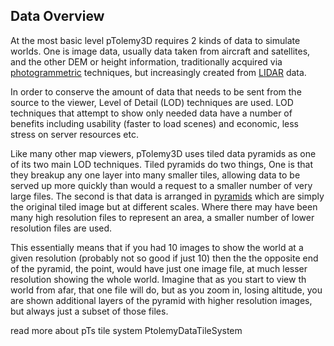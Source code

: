 ## Data Overview ##


At the most basic level pTolemy3D requires 2 kinds of data to simulate worlds.  One is image data, usually data taken from aircraft and satellites, and the other DEM or height information, traditionally acquired via [photogrammetric](http://en.wikipedia.org/wiki/Stereophotogrammetry) techniques, but increasingly created from [LIDAR](http://en.wikipedia.org/wiki/LIDAR) data.

In order to conserve the amount of data that needs to be sent from the source to the viewer, Level of Detail (LOD) techniques are used.  LOD techniques that attempt to show only needed data have a number of benefits including usability (faster to load scenes) and economic, less stress on server resources etc.

Like many other map viewers, pTolemy3D uses tiled data pyramids as one of its two main LOD techniques.  Tiled pyramids do two things, One is that they breakup any one layer into many smaller tiles, allowing data to be served up more quickly than would a request to a smaller number of very large files.  The second is that data is arranged in [pyramids](http://en.wikipedia.org/wiki/Pyramid_(image_processing)) which are simply the original tiled image but at different scales.  Where there may have been many high resolution files to represent an area, a smaller number of lower resolution files are used.

This essentially means that if you had 10 images to show the world at a given resolution (probably not so good if just 10) then the the opposite end of the pyramid, the point, would have just one image file, at much lesser resolution showing the whole world.  Imagine that as you start to view th world from afar, that one file will do, but as you zoom in, losing altitude, you are shown additional layers of the pyramid with higher resolution images, but always just a subset of those files.

read more about pTs tile system PtolemyDataTileSystem